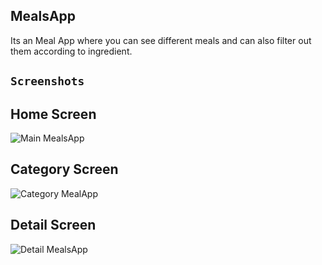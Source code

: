 ## MealsApp
Its an Meal App where you can see different meals and can also filter out them according to ingredient.
## `Screenshots`
## Home Screen
![Main MealsApp](https://user-images.githubusercontent.com/52502909/95485510-7910c100-09af-11eb-8b3b-422b6e986c5b.png)

## Category Screen
![Category MealApp](https://user-images.githubusercontent.com/52502909/95485735-c68d2e00-09af-11eb-909f-a1e69146f150.png)

## Detail Screen
![Detail MealsApp](https://user-images.githubusercontent.com/52502909/95485972-0e13ba00-09b0-11eb-8f3d-e936d1feb9ca.png)

